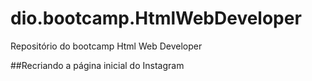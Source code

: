 # dio.bootcamp.HtmlWebDeveloper
Repositório do bootcamp Html Web Developer

##Recriando a página inicial do Instagram
